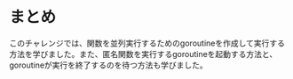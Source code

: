 # まとめ

このチャレンジでは、関数を並列実行するためのgoroutineを作成して実行する方法を学びました。また、匿名関数を実行するgoroutineを起動する方法と、goroutineが実行を終了するのを待つ方法も学びました。
